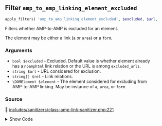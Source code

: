 ## Filter `amp_to_amp_linking_element_excluded`

```php
apply_filters( 'amp_to_amp_linking_element_excluded', $excluded, $url, $rel, $element );
```

Filters whether AMP-to-AMP is excluded for an element.

The element may be either a link (`a` or `area`) or a `form`.

### Arguments

* `bool $excluded` - Excluded. Default value is whether element already has a `noamphtml` link relation or the URL is among `excluded_urls`.
* `string $url` - URL considered for exclusion.
* `string[] $rel` - Link relations.
* `\DOMElement $element` - The element considered for excluding from AMP-to-AMP linking. May be instance of `a`, `area`, or `form`.

### Source

:link: [includes/sanitizers/class-amp-link-sanitizer.php:221](/includes/sanitizers/class-amp-link-sanitizer.php#L221)

<details>
<summary>Show Code</summary>

```php
$excluded = (bool) apply_filters( 'amp_to_amp_linking_element_excluded', $excluded, $url, $rel, $element );
```

</details>
